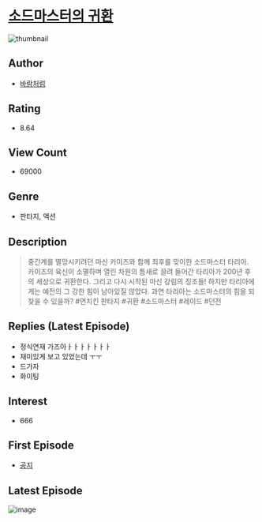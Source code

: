 # [소드마스터의 귀환](https://comic.naver.com/bestChallenge/list?titleId=802577)
![thumbnail](https://image-comic.pstatic.net/user_contents_data/challenge_comic/2022/11/15/320002/thumbnail_202x164c0f318c8_1120_4cc4_8ea1_2637f6886af7_00000115.JPEG)

## Author
- [바람처럼](https://comic.naver.com/artistTitle?id=320002)

## Rating
- 8.64

## View Count
- 69000

## Genre
- 판타지, 액션

## Description
> 중간계를 멸망시키려던 마신 카이즈와 함께 최후를 맞이한 소드마스터 타리아. 카이즈의 육신이 소멸하며 열린 차원의 틈새로 끌려 들어간 타리아가 200년 후의 세상으로 귀환한다. 그리고 다시 시작된 마신 강림의 징조들! 하지만 타리아에게는 예전의 그 강한 힘이 남아있질 않았다. 과연 타리아는 소드마스터의 힘을 되찾을 수 있을까? #먼치킨 판타지 #귀환 #소드마스터 #레이드 #던전

## Replies (Latest Episode)
- 정식연재 가즈아ㅏㅏㅏㅏㅏㅏㅏ
- 재미있게 보고 있었는데 ㅜㅜ
- 드가자
- 화이팅

## Interest
- 666

## First Episode
- [공지](https://comic.naver.com/bestChallenge/detail?titleId=802577&no=9)

## Latest Episode
![image](https://image-comic.pstatic.net/user_contents_data/challenge_comic/2023/02/10/320002/upload_3774686319615436340.jpeg)
